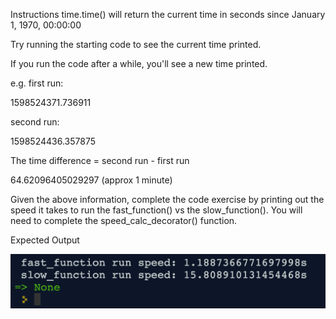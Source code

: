 Instructions
time.time() will return the current time in seconds since January 1, 1970, 00:00:00

Try running the starting code to see the current time printed.

If you run the code after a while, you'll see a new time printed.

e.g. first run:

1598524371.736911

second run:

1598524436.357875


The time difference = second run - first run

64.62096405029297
(approx 1 minute)

Given the above information, complete the code exercise by printing out the speed it takes to run the fast_function() vs the slow_function(). 
You will need to complete the speed_calc_decorator() function.

Expected Output

<img src="./img 1.png" raw=true />
